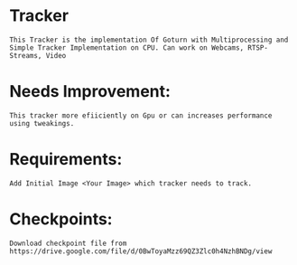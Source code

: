 # Tracker
    This Tracker is the implementation Of Goturn with Multiprocessing and Simple Tracker Implementation on CPU. Can work on Webcams, RTSP-Streams, Video

# Needs Improvement:
    This tracker more efiiciently on Gpu or can increases performance using tweakings.
# Requirements:
    Add Initial Image <Your Image> which tracker needs to track.

# Checkpoints:
    Download checkpoint file from https://drive.google.com/file/d/0BwToyaMzz69QZ3Zlc0h4NzhBNDg/view	
